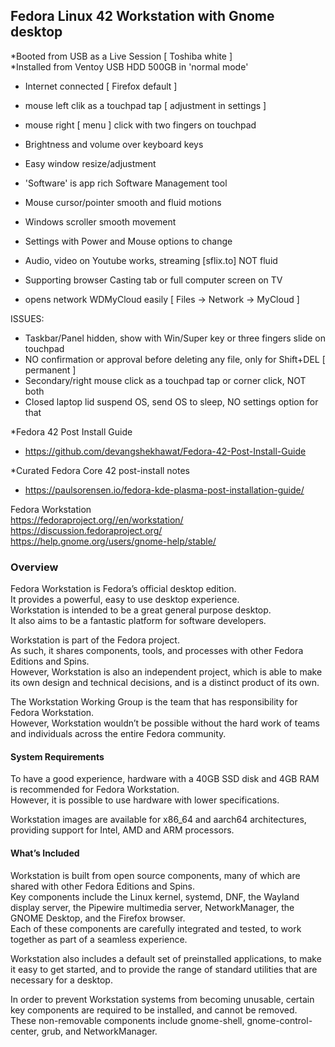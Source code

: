 ## Fedora Linux 42 Workstation with Gnome desktop<br>

*Booted from USB as a Live Session [ Toshiba white ]  
*Installed from Ventoy USB HDD 500GB in 'normal mode'

- Internet connected [ Firefox default ]
- mouse left clik as a touchpad tap [ adjustment in settings ]
- mouse right [ menu ] click with two fingers on touchpad
- Brightness and volume over keyboard keys
- Easy window resize/adjustment
- 'Software' is app rich Software Management tool
- Mouse cursor/pointer smooth and fluid motions
- Windows scroller smooth movement
- Settings with Power and Mouse options to change
- Audio, video on Youtube works, streaming [sflix.to] NOT fluid
- Supporting browser Casting tab or full computer screen on TV

- opens network WDMyCloud easily [ Files -> Network -> MyCloud ]

ISSUES:
- Taskbar/Panel hidden, show with Win/Super key or three fingers slide on touchpad
- NO confirmation or approval before deleting any file, only for Shift+DEL [ permanent ]
- Secondary/right mouse click as a touchpad tap or corner click, NOT both
- Closed laptop lid suspend OS, send OS to sleep, NO settings option for that

*Fedora 42 Post Install Guide
- https://github.com/devangshekhawat/Fedora-42-Post-Install-Guide  

*Curated Fedora Core 42 post-install notes
- https://paulsorensen.io/fedora-kde-plasma-post-installation-guide/  

Fedora Workstation  
https://fedoraproject.org//en/workstation/  
https://discussion.fedoraproject.org/  
https://help.gnome.org/users/gnome-help/stable/  

### Overview
Fedora Workstation is Fedora’s official desktop edition.  
It provides a powerful, easy to use desktop experience.  
Workstation is intended to be a great general purpose desktop.  
It also aims to be a fantastic platform for software developers.  

Workstation is part of the Fedora project.  
As such, it shares components, tools, and processes with other Fedora Editions and Spins.  
However, Workstation is also an independent project, which is able to make its own design and technical decisions, and is a distinct product of its own.  

The Workstation Working Group is the team that has responsibility for Fedora Workstation.  
However, Workstation wouldn’t be possible without the hard work of teams and individuals across the entire Fedora community.  

#### System Requirements
To have a good experience, hardware with a 40GB SSD disk and 4GB RAM is recommended for Fedora Workstation.  
However, it is possible to use hardware with lower specifications.  

Workstation images are available for x86_64 and aarch64 architectures, providing support for Intel, AMD and ARM processors.  

#### What’s Included
Workstation is built from open source components, many of which are shared with other Fedora Editions and Spins.  
Key components include the Linux kernel, systemd, DNF, the Wayland display server, the Pipewire multimedia server, NetworkManager, the GNOME Desktop, and the Firefox browser.  
Each of these components are carefully integrated and tested, to work together as part of a seamless experience.  

Workstation also includes a default set of preinstalled applications, to make it easy to get started, and to provide the range of standard utilities that are necessary for a desktop.  

In order to prevent Workstation systems from becoming unusable, certain key components are required to be installed, and cannot be removed.  
These non-removable components include gnome-shell, gnome-control-center, grub, and NetworkManager.  